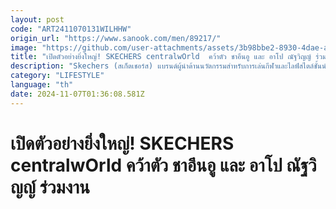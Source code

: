 ```yaml
---
layout: post
code: "ART2411070131WILHHW"
origin_url: "https://www.sanook.com/men/89217/"
image: "https://github.com/user-attachments/assets/3b98bbe2-8930-4dae-a304-31f1f12b0245"
title: "เปิดตัวอย่างยิ่งใหญ่! SKECHERS centralwOrld  คว้าตัว ชาอึนอู และ อาโป ณัฐวิญญ์ ร่วมงาน"
description: "Skechers (สเก็ตเชอร์ส) แบรนด์ผู้นำด้านนวัตกรรมสำหรับการเล่นกีฬาและไลฟ์สไตล์ชั้นนำสัญชาติอเมริกัน"
category: "LIFESTYLE"
language: "th"
date: 2024-11-07T01:36:08.581Z
---
```


# เปิดตัวอย่างยิ่งใหญ่! SKECHERS centralwOrld  คว้าตัว ชาอึนอู และ อาโป ณัฐวิญญ์ ร่วมงาน